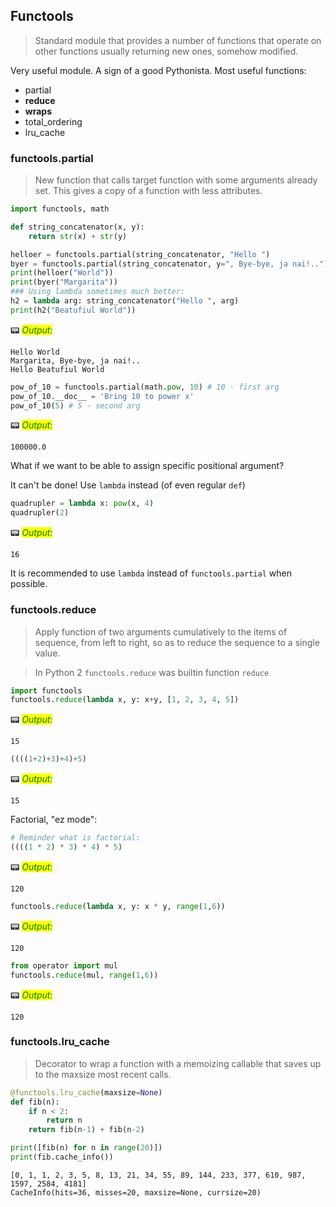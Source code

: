 ## Functools

> Standard module that provides a number of functions that operate on other functions usually returning new ones, somehow modified.

Very useful module. A sign of a good Pythonista. Most useful functions:

* partial
* **reduce**
* **wraps**
* total_ordering
* lru_cache

### functools.partial

> New function that calls target function with some arguments already set. This gives a copy of a function with less attributes.


```python
import functools, math

def string_concatenator(x, y):
    return str(x) + str(y)

helloer = functools.partial(string_concatenator, "Hello ")
byer = functools.partial(string_concatenator, y=", Bye-bye, ja nai!..")
print(helloer("World"))
print(byer("Margarita"))
### Using lambda sometimes much better:
h2 = lambda arg: string_concatenator("Hello ", arg)
print(h2("Beatufiul World"))
```

📟 _<mark style="color:green;">Output:</mark>_

    Hello World
    Margarita, Bye-bye, ja nai!..
    Hello Beatufiul World



```python
pow_of_10 = functools.partial(math.pow, 10) # 10 - first arg
pow_of_10.__doc__ = 'Bring 10 to power x'
pow_of_10(5) # 5 - second arg
```




📟 _<mark style="color:green;">Output:</mark>_

    100000.0



What if we want to be able to assign specific positional argument?

It can't be done! Use `lambda` instead (of even regular `def`)


```python
quadrupler = lambda x: pow(x, 4)
quadrupler(2)
```




📟 _<mark style="color:green;">Output:</mark>_

    16



It is recommended to use `lambda` instead of `functools.partial` when possible.

### functools.reduce

> Apply function of two arguments cumulatively to the items of sequence, from left to right, so as to reduce the sequence to a single value. 

> In Python 2 `functools.reduce` was builtin function `reduce`


```python
import functools
functools.reduce(lambda x, y: x+y, [1, 2, 3, 4, 5])
```




📟 _<mark style="color:green;">Output:</mark>_

    15




```python
((((1+2)+3)+4)+5)  
```




📟 _<mark style="color:green;">Output:</mark>_

    15



Factorial, "ez mode":


```python
# Reminder what is factorial:
((((1 * 2) * 3) * 4) * 5)
```




📟 _<mark style="color:green;">Output:</mark>_

    120




```python
functools.reduce(lambda x, y: x * y, range(1,6))
```




📟 _<mark style="color:green;">Output:</mark>_

    120




```python
from operator import mul
functools.reduce(mul, range(1,6))
```




📟 _<mark style="color:green;">Output:</mark>_

    120



### functools.lru_cache

> Decorator to wrap a function with a memoizing callable that saves up to the maxsize most recent calls. 


```python
@functools.lru_cache(maxsize=None)
def fib(n):
    if n < 2:
        return n
    return fib(n-1) + fib(n-2)

print([fib(n) for n in range(20)])
print(fib.cache_info())
```

    [0, 1, 1, 2, 3, 5, 8, 13, 21, 34, 55, 89, 144, 233, 377, 610, 987, 1597, 2584, 4181]
    CacheInfo(hits=36, misses=20, maxsize=None, currsize=20)